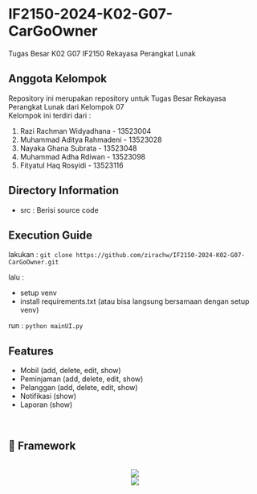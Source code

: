 # IF2150-2024-K02-G07-CarGoOwner
Tugas Besar K02 G07 IF2150 Rekayasa Perangkat Lunak

## Anggota Kelompok

Repository ini merupakan repository untuk Tugas Besar Rekayasa Perangkat Lunak dari Kelompok 07\
Kelompok ini terdiri dari :

1. Razi Rachman Widyadhana - 13523004
2. Muhammad Aditya Rahmadeni - 13523028
3. Nayaka Ghana Subrata - 13523048
4. Muhammad Adha Rdiwan - 13523098
5. Fityatul Haq Rosyidi - 13523116

## Directory Information

- src : Berisi source code

## Execution Guide

lakukan :
`git clone https://github.com/zirachw/IF2150-2024-K02-G07-CarGoOwner.git`

lalu :
- setup venv
- install requirements.txt (atau bisa langsung bersamaan dengan setup venv)

run :
`python mainUI.py`

## Features

- Mobil (add, delete, edit, show)
- Peminjaman (add, delete, edit, show)
- Pelanggan (add, delete, edit, show)
- Notifikasi (show)
- Laporan (show)

<br>
<h2 align="left"> 📱 Framework </h2>
<br/>
<div align="center">
  <a href="https://skillicons.dev">
    <img src="https://skillicons.dev/icons?i=python" /> <br>
    <img src="https://skillicons.dev/icons?i=github,vscode,figma,git" />
  </a>
</div>
